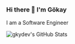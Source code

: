 ### Hi there 👋 I'm Gökay

I am a Software Engineer 


<img src="https://github-readme-stats.vercel.app/api?username=gkydev&&show_icons=true&theme=radical&line_height=27&v=5" alt="gkydev's GitHub Stats" />
<!--
**gkydev/gkydev** is a ✨ _special_ ✨ repository because its `README.md` (this file) appears on your GitHub profile.

Here are some ideas to get you started:

- 🔭 I’m currently working on ...
- 🌱 I’m currently learning ...
- 👯 I’m looking to collaborate on ...
- 🤔 I’m looking for help with ...
- 💬 Ask me about ...
- 📫 How to reach me: ...
- 😄 Pronouns: ...
- ⚡ Fun fact: ...
-->
